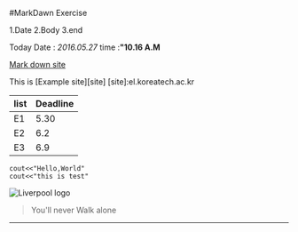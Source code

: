 #MarkDawn Exercise

1.Date
2.Body
3.end

Today Date : *2016.05.27*
time :**"10.16 A.M**

[Mark down site](htto://blog.kalkin7.com/2014/02/10/lets-write-using-markdown/)

This is [Example site][site]
[site]:el.koreatech.ac.kr

list  | Deadline
------|--------
E1    | 5.30
E2    | 6.2
E3    | 6.9

```{.cpp}
cout<<"Hello,World"
cout<<"this is test"
```

![Liverpool logo](http://i1.daumcdn.net/ima-section/sport13/logo/team/epl/14_120120.png?v=20160407)
>You'll never Walk alone

------
